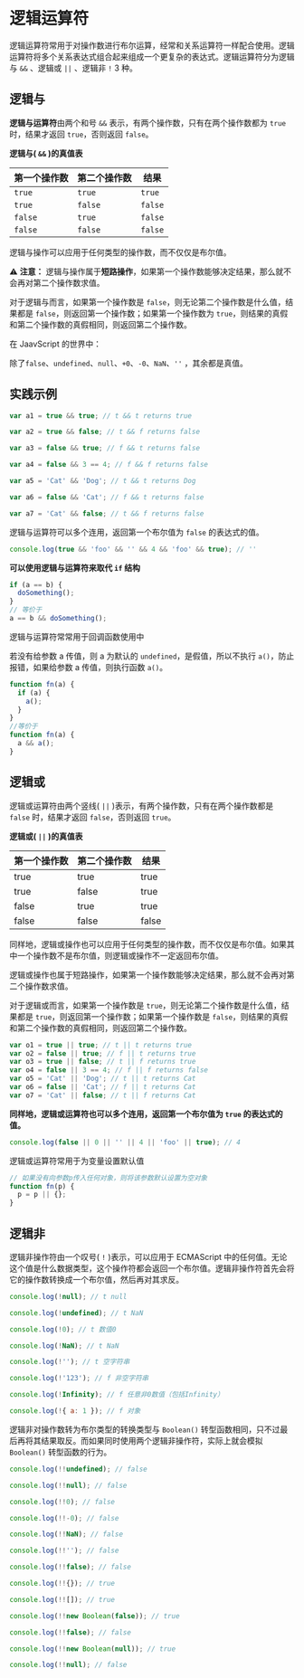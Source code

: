 # 逻辑运算符

逻辑运算符常用于对操作数进行布尔运算，经常和关系运算符一样配合使用。逻辑运算符将多个关系表达式组合起来组成一个更复杂的表达式。逻辑运算符分为逻辑与 `&&` 、逻辑或 `||` 、逻辑非 `!` 3 种。

## 逻辑与

**逻辑与运算符**由两个和号 `&&` 表示，有两个操作数，只有在两个操作数都为 `true` 时，结果才返回 `true`，否则返回 `false`。

**逻辑与( `&&` )的真值表**

| 第一个操作数 | 第二个操作数 | 结果    |
| ------------ | ------------ | ------- |
| `true`       | `true`       | `true`  |
| `true`       | `false`      | `false` |
| `false`      | `true`       | `false` |
| `false`      | `false`      | `false` |

逻辑与操作可以应用于任何类型的操作数，而不仅仅是布尔值。

⚠️ **注意：** 逻辑与操作属于**短路操作**，如果第一个操作数能够决定结果，那么就不会再对第二个操作数求值。

对于逻辑与而言，如果第一个操作数是 `false`，则无论第二个操作数是什么值，结果都是 `false`，则返回第一个操作数；如果第一个操作数为 `true`，则结果的真假和第二个操作数的真假相同，则返回第二个操作数。

在 JaavScript 的世界中：

除了`false`、`undefined`、`null`、`+0`、`-0`、`NaN`、`''` ，其余都是真值。

## 实践示例

```js
var a1 = true && true; // t && t returns true

var a2 = true && false; // t && f returns false

var a3 = false && true; // f && t returns false

var a4 = false && 3 == 4; // f && f returns false

var a5 = 'Cat' && 'Dog'; // t && t returns Dog

var a6 = false && 'Cat'; // f && t returns false

var a7 = 'Cat' && false; // t && f returns false
```

逻辑与运算符可以多个连用，返回第一个布尔值为 `false` 的表达式的值。

```js
console.log(true && 'foo' && '' && 4 && 'foo' && true); // ''
```

**可以使用逻辑与运算符来取代 `if` 结构**

```js
if (a == b) {
  doSomething();
}
// 等价于
a == b && doSomething();
```

逻辑与运算符常常用于回调函数使用中

若没有给参数 a 传值，则 a 为默认的 `undefined`，是假值，所以不执行 `a()`，防止报错，如果给参数 a 传值，则执行函数 `a()`。

```js
function fn(a) {
  if (a) {
    a();
  }
}
//等价于
function fn(a) {
  a && a();
}
```

## 逻辑或

逻辑或运算符由两个竖线( `||` )表示，有两个操作数，只有在两个操作数都是 `false` 时，结果才返回 `false`，否则返回 `true`。

**逻辑或( `||` )的真值表**

| 第一个操作数 | 第二个操作数 | 结果  |
| ------------ | ------------ | ----- |
| true         | true         | true  |
| true         | false        | true  |
| false        | true         | true  |
| false        | false        | false |

同样地，逻辑或操作也可以应用于任何类型的操作数，而不仅仅是布尔值。如果其中一个操作数不是布尔值，则逻辑或操作不一定返回布尔值。

逻辑或操作也属于短路操作，如果第一个操作数能够决定结果，那么就不会再对第二个操作数求值。

对于逻辑或而言，如果第一个操作数是 `true`，则无论第二个操作数是什么值，结果都是 `true`，则返回第一个操作数；如果第一个操作数是 `false`，则结果的真假和第二个操作数的真假相同，则返回第二个操作数。

```js
var o1 = true || true; // t || t returns true
var o2 = false || true; // f || t returns true
var o3 = true || false; // t || f returns true
var o4 = false || 3 == 4; // f || f returns false
var o5 = 'Cat' || 'Dog'; // t || t returns Cat
var o6 = false || 'Cat'; // f || t returns Cat
var o7 = 'Cat' || false; // t || f returns Cat
```

**同样地，逻辑或运算符也可以多个连用，返回第一个布尔值为 `true` 的表达式的值。**

```js
console.log(false || 0 || '' || 4 || 'foo' || true); // 4
```

逻辑或运算符常用于为变量设置默认值

```js
// 如果没有向参数p传入任何对象，则将该参数默认设置为空对象
function fn(p) {
  p = p || {};
}
```

## 逻辑非

逻辑非操作符由一个叹号( `!` )表示，可以应用于 ECMAScript 中的任何值。无论这个值是什么数据类型，这个操作符都会返回一个布尔值。逻辑非操作符首先会将它的操作数转换成一个布尔值，然后再对其求反。

```js
console.log(!null); // t null

console.log(!undefined); // t NaN

console.log(!0); // t 数值0

console.log(!NaN); // t NaN

console.log(!''); // t 空字符串

console.log(!'123'); // f 非空字符串

console.log(!Infinity); // f 任意非0数值（包括Infinity）

console.log(!{ a: 1 }); // f 对象
```

逻辑非对操作数转为布尔类型的转换类型与 `Boolean()` 转型函数相同，只不过最后再将其结果取反。而如果同时使用两个逻辑非操作符，实际上就会模拟 `Boolean()` 转型函数的行为。

```js
console.log(!!undefined); // false

console.log(!!null); // false

console.log(!!0); // false

console.log(!!-0); // false

console.log(!!NaN); // false

console.log(!!''); // false

console.log(!!false); // false
```

```js
console.log(!!{}); // true

console.log(!![]); // true

console.log(!!new Boolean(false)); // true

console.log(!!false); // false

console.log(!!new Boolean(null)); // true

console.log(!!null); // false
```
